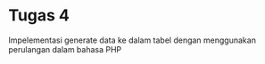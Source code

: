 # Tugas 4
 Impelementasi generate data ke dalam tabel dengan menggunakan perulangan dalam bahasa PHP